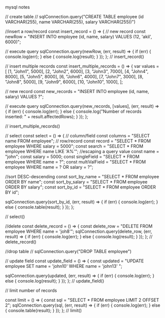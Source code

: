 mysql notes

// create table
// sqlConnection.query("CREATE TABLE employee (id VARCHAR(255), name VARCHAR(255), salary VARCHAR(255))")

//insert a row/record
const insert_record = () => {
  // new record
  const newRow =
    "INSERT INTO employee (id, name, salary) VALUES (12, 'akil', 6000)";

  // execute query
  sqlConnection.query(newRow, (err, result) => {
    if (err) {
      console.log(err);
    } else {
      console.log(result);
    }
  });
};
// insert_record()

// insert multiple records
const insert_multiple_records = () => {
  var values = [
    [1, "John1", 5000],
    [2, "John2", 6000],
    [3, "John3", 7000],
    [4, "John4", 8000],
    [5, "John5", 8000],
    [6, "John6", 4000],
    [7, "John7", 3000],
    [8, "John8", 5000],
    [9, "John9", 6000],
    [10, "John10", 1000],
  ];

  // new record
  const new_records = "INSERT INTO employee (id, name, salary) VALUES ?";

  //   execute query
  sqlConnection.query(new_records, [values], (err, result) => {
    if (err) {
      console.log(err);
    } else {
      console.log("Number of records inserted: " + result.affectedRows);
    }
  });
};

// insert_multiple_records()

// select
const select = () => {
  // column/field
  const columns = "SELECT name FROM employee";
  // row/record
  const record = "SELECT * FROM employee WHERE salary = 5000";
  const search = "SELECT * FROM employee WHERE name LIKE 'A%'";
  //escaping a query value
  const name = "john";
  const salary = 5000;
  const singleField = "SELECT * FROM employee WHERE name = ?";
  const multiValField = "SELECT * FROM employee WHERE name = ? OR salary = ?";

  //sort  DESC-descending
  const sort_by_name = "SELECT * FROM employee ORDER BY name";
  const sort_by_salary = "SELECT * FROM employee ORDER BY salary";
  const sort_by_id = "SELECT * FROM employee ORDER BY id";

  sqlConnection.query(sort_by_id, (err, result) => {
    if (err) {
      console.log(err);
    } else {
      console.table(result);
    }
  });
};

// select()

//delete
const delete_record = () => {
  const delete_row = "DELETE FROM employee WHERE name = 'joh8'";
  sqlConnection.query(delete_row, (err, result) => {
    if (err) {
      console.log(err);
    } else {
      console.log(result);
    }
  });
};
// delete_record()

//drop table
// sqlConnection.query("DROP TABLE employee")

// update field
const update_field = () => {
  const updated = "UPDATE employee SET name = 'john10' WHERE name = 'john13' ";

  sqlConnection.query(updated, (err, result) => {
    if (err) {
      console.log(err);
    } else {
      console.log(result);
    }
  });
};
// update_field()

// limit number of records

const limit = () => {
  const sql = "SELECT * FROM employee LIMIT 2 OFFSET 2";
  sqlConnection.query(sql, (err, result) => {
    if (err) {
      console.log(err);
    } else {
      console.table(result);
    }
  });
};
// limit()